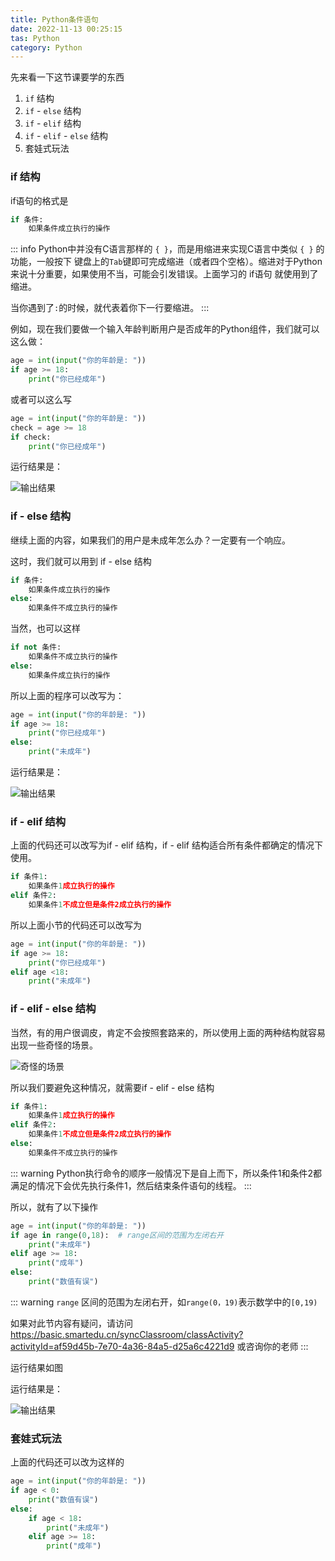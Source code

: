 ```yaml
---
title: Python条件语句
date: 2022-11-13 00:25:15
tas: Python
category: Python
---
```


先来看一下这节课要学的东西

1.  `if` 结构
2.  `if` - `else` 结构
3.  `if` - `elif` 结构
4.  `if` - `elif` - `else` 结构
5.  套娃式玩法

### if 结构
if语句的格式是
```python
if 条件:
    如果条件成立执行的操作
```
::: info 
Python中并没有C语言那样的 `{ }`，而是用缩进来实现C语言中类似 `{ }` 的功能，一般按下 键盘上的`Tab`键即可完成缩进（或者四个空格）。缩进对于Python来说十分重要，如果使用不当，可能会引发错误。上面学习的 if语句 就使用到了缩进。

当你遇到了`:`的时候，就代表着你下一行要缩进。
::: 

例如，现在我们要做一个输入年龄判断用户是否成年的Python组件，我们就可以这么做：

```python
age = int(input("你的年龄是: "))
if age >= 18:
    print("你已经成年")
```
或者可以这么写
```python
age = int(input("你的年龄是: "))
check = age >= 18
if check:
    print("你已经成年")
```

运行结果是：

![输出结果](https://image.hestudio.org/img/2022/12/11/6395a04c9b467.jpg)

### if - else 结构
继续上面的内容，如果我们的用户是未成年怎么办？一定要有一个响应。

这时，我们就可以用到 if - else 结构

```python
if 条件:
    如果条件成立执行的操作
else:
    如果条件不成立执行的操作
```
当然，也可以这样
```python
if not 条件:
    如果条件不成立执行的操作
else:
    如果条件成立执行的操作
```
所以上面的程序可以改写为：
```python
age = int(input("你的年龄是: "))
if age >= 18:
    print("你已经成年")
else:
    print("未成年")
```

运行结果是：

![输出结果](https://image.hestudio.org/img/2022/12/11/6395a04e5cf36.jpg)

### if - elif 结构
上面的代码还可以改写为if - elif 结构，if - elif 结构适合所有条件都确定的情况下使用。
```python
if 条件1:
    如果条件1成立执行的操作
elif 条件2:
    如果条件1不成立但是条件2成立执行的操作
```

所以上面小节的代码还可以改写为
```python
age = int(input("你的年龄是: "))
if age >= 18:
    print("你已经成年")
elif age <18:
    print("未成年")
```

### if - elif - else 结构
当然，有的用户很调皮，肯定不会按照套路来的，所以使用上面的两种结构就容易出现一些奇怪的场景。

![奇怪的场景](https://image.hestudio.org/img/2022/12/11/6395a04fc3624.jpg)

所以我们要避免这种情况，就需要if - elif - else 结构

```python
if 条件1:
    如果条件1成立执行的操作
elif 条件2:
    如果条件1不成立但是条件2成立执行的操作
else:
    如果条件不成立执行的操作
```
::: warning 
Python执行命令的顺序一般情况下是自上而下，所以条件1和条件2都满足的情况下会优先执行条件1，然后结束条件语句的线程。
::: 

所以，就有了以下操作
```python
age = int(input("你的年龄是: "))
if age in range(0,18):  # range区间的范围为左闭右开
    print("未成年")
elif age >= 18:
    print("成年")
else:
    print("数值有误")
```
::: warning 
`range` 区间的范围为左闭右开，如`range(0，19)`表示数学中的`[0,19)`

如果对此节内容有疑问，请访问 https://basic.smartedu.cn/syncClassroom/classActivity?activityId=af59d45b-7e70-4a36-84a5-d25a6c4221d9 或咨询你的老师
::: 

运行结果如图

运行结果是：

![输出结果](https://image.hestudio.org/img/2022/12/11/6395a0513213a.jpg)

### 套娃式玩法
上面的代码还可以改为这样的
```python
age = int(input("你的年龄是: "))
if age < 0:
    print("数值有误")
else:
    if age < 18:
        print("未成年")
    elif age >= 18:
        print("成年")
```

<Share colorful />
